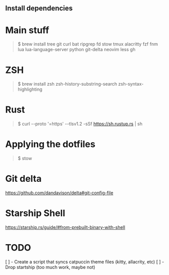 ## Install dependencies

# Main stuff
> $ brew install tree git curl bat ripgrep fd stow tmux alacritty fzf fnm lua lua-language-server python git-delta neovim less gh

# ZSH
> $ brew install zsh zsh-history-substring-search zsh-syntax-highlighting

# Rust
> $ curl --proto '=https' --tlsv1.2 -sSf https://sh.rustup.rs | sh

# Applying the dotfiles
> $ stow <folder>

# Git delta
https://github.com/dandavison/delta#git-config-file

# Starship Shell
https://starship.rs/guide/#from-prebuilt-binary-with-shell

# TODO
[ ] - Create a script that syncs catpuccin theme files (kitty, allacrity, etc)
[ ] - Drop startship (too much work, maybe not)
